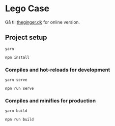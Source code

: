 # Lego Case

Gå til [theginger.dk](http://lego-case.theginger.dk) for online version.

## Project setup
```
yarn

npm install
```

### Compiles and hot-reloads for development
```
yarn serve

npm run serve
```

### Compiles and minifies for production
```
yarn build

npm run build
```
